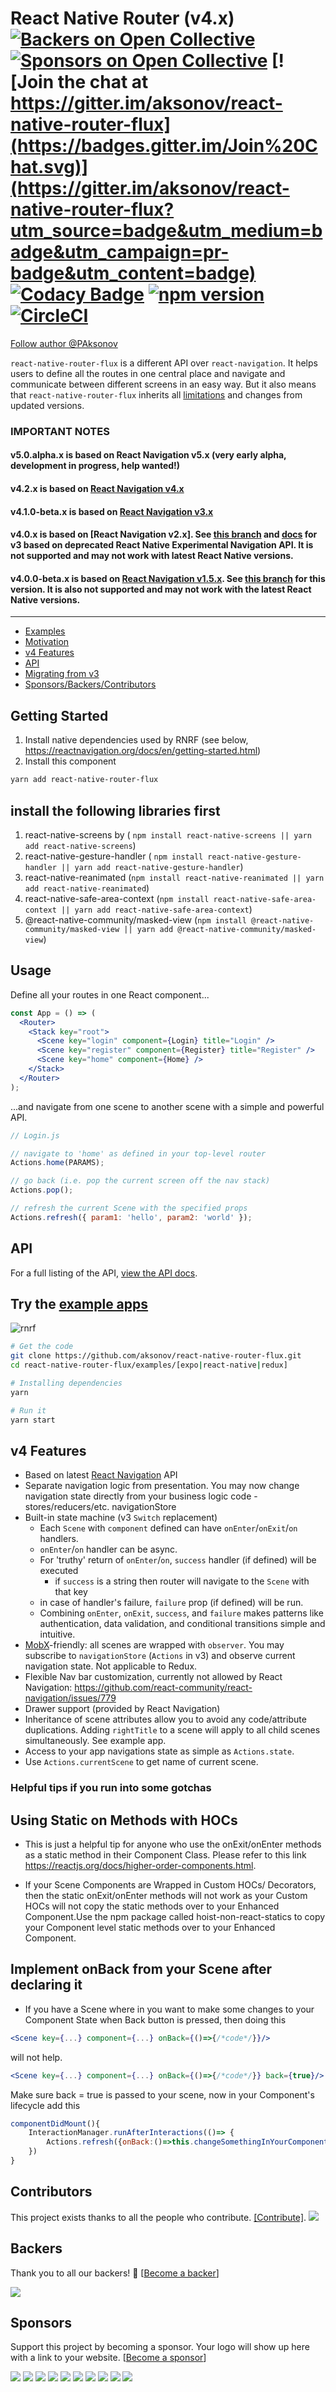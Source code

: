 # React Native Router (v4.x) [![Backers on Open Collective](https://opencollective.com/react-native-router-flux/backers/badge.svg)](#backers) [![Sponsors on Open Collective](https://opencollective.com/react-native-router-flux/sponsors/badge.svg)](#sponsors) [![Join the chat at https://gitter.im/aksonov/react-native-router-flux](https://badges.gitter.im/Join%20Chat.svg)](https://gitter.im/aksonov/react-native-router-flux?utm_source=badge&utm_medium=badge&utm_campaign=pr-badge&utm_content=badge) [![Codacy Badge](https://api.codacy.com/project/badge/grade/c6d869e2367a4fb491efc9de228c5ac6)](https://www.codacy.com/app/aksonov-github/react-native-router-flux) [![npm version](https://badge.fury.io/js/react-native-router-flux.svg)](http://badge.fury.io/js/react-native-router-flux) [![CircleCI](https://circleci.com/gh/aksonov/react-native-router-flux.svg?style=svg)](https://circleci.com/gh/aksonov/react-native-router-flux)

[Follow author @PAksonov](https://twitter.com/PAksonov)

`react-native-router-flux` is a different API over `react-navigation`. It helps users to define all the routes in one central place and navigate and communicate between different screens in an easy way. But it also means that `react-native-router-flux` inherits all [limitations](https://reactnavigation.org/docs/en/limitations.html) and changes from updated versions.

### IMPORTANT NOTES
#### v5.0.alpha.x is based on React Navigation v5.x (very early alpha, development in progress, help wanted!)

#### v4.2.x is based on [React Navigation v4.x](https://reactnavigation.org/docs/4.x/getting-started)

#### v4.1.0-beta.x is based on [React Navigation v3.x](https://reactnavigation.org/docs/en/3.x/getting-started.html)

#### v4.0.x is based on [React Navigation v2.x]. See [this branch](https://github.com/aksonov/react-native-router-flux/tree/v3) and [docs](https://github.com/aksonov/react-native-router-flux/blob/master/README3.md) for v3 based on deprecated React Native Experimental Navigation API. It is not supported and may not work with latest React Native versions.

#### v4.0.0-beta.x is based on [React Navigation v1.5.x](https://reactnavigation.org/). See [this branch](https://github.com/aksonov/react-native-router-flux/tree/v4.0.0-beta) for this version. It is also not supported and may not work with the latest React Native versions.

---

- [Examples](#try-the-example-apps)
- [Motivation](https://gist.github.com/aksonov/e2d7454421e44b1c4c72214d14053410)
- [v4 Features](#v4-features)
- [API](/docs/API.md)
- [Migrating from v3](/docs/MIGRATION.md)
- [Sponsors/Backers/Contributors](#contributors)

## Getting Started

1. Install native dependencies used by RNRF (see below, https://reactnavigation.org/docs/en/getting-started.html)
2. Install this component

```sh
yarn add react-native-router-flux
```

## install the following libraries first
1. react-native-screens by ( ``` npm install react-native-screens || yarn add react-native-screens ```)
2. react-native-gesture-handler ( ``` npm install react-native-gesture-handler || yarn add react-native-gesture-handler ```)
3. react-native-reanimated (``` npm install react-native-reanimated || yarn add react-native-reanimated ```)
4. react-native-safe-area-context (``` npm install react-native-safe-area-context || yarn add react-native-safe-area-context ```)
5. @react-native-community/masked-view (``` npm install @react-native-community/masked-view || yarn add @react-native-community/masked-view ```)



## Usage

Define all your routes in one React component...

```jsx
const App = () => (
  <Router>
    <Stack key="root">
      <Scene key="login" component={Login} title="Login" />
      <Scene key="register" component={Register} title="Register" />
      <Scene key="home" component={Home} />
    </Stack>
  </Router>
);
```

...and navigate from one scene to another scene with a simple and powerful API.

```jsx
// Login.js

// navigate to 'home' as defined in your top-level router
Actions.home(PARAMS);

// go back (i.e. pop the current screen off the nav stack)
Actions.pop();

// refresh the current Scene with the specified props
Actions.refresh({ param1: 'hello', param2: 'world' });
```

## API

For a full listing of the API, [view the API docs](https://github.com/aksonov/react-native-router-flux/blob/master/docs/API.md).

## Try the [example apps](https://github.com/aksonov/react-native-router-flux/tree/master/examples)

![rnrf](https://user-images.githubusercontent.com/3681859/27937441-ef61d932-626b-11e7-885f-1db7dc74b32e.gif)

```sh
# Get the code
git clone https://github.com/aksonov/react-native-router-flux.git
cd react-native-router-flux/examples/[expo|react-native|redux]

# Installing dependencies
yarn

# Run it
yarn start
```

## v4 Features

- Based on latest [React Navigation](https://reactnavigation.org) API
- Separate navigation logic from presentation. You may now change navigation state directly from your business logic code - stores/reducers/etc. navigationStore
- Built-in state machine (v3 `Switch` replacement)
  - Each `Scene` with `component` defined can have `onEnter`/`onExit`/`on` handlers.
  - `onEnter`/`on` handler can be async.
  - For 'truthy' return of `onEnter`/`on`, `success` handler (if defined) will be executed
    - if `success` is a string then router will navigate to the `Scene` with that key
  - in case of handler's failure, `failure` prop (if defined) will be run.
  - Combining `onEnter`, `onExit`, `success`, and `failure` makes patterns like authentication, data validation, and conditional transitions simple and intuitive.
- [MobX](https://mobx.js.org/)-friendly: all scenes are wrapped with `observer`. You may subscribe to `navigationStore` (`Actions` in v3) and observe current navigation state. Not applicable to Redux.
- Flexible Nav bar customization, currently not allowed by React Navigation:
  https://github.com/react-community/react-navigation/issues/779
- Drawer support (provided by React Navigation)
- Inheritance of scene attributes allow you to avoid any code/attribute duplications. Adding `rightTitle` to a scene will apply to all child scenes simultaneously. See example app.
- Access to your app navigations state as simple as `Actions.state`.
- Use `Actions.currentScene` to get name of current scene.

### Helpful tips if you run into some gotchas

## Using Static on Methods with HOCs

- This is just a helpful tip for anyone who use the onExit/onEnter methods as a static method in their Component Class. Please refer to this link https://reactjs.org/docs/higher-order-components.html.

- If your Scene Components are Wrapped in Custom HOCs/ Decorators, then the static onExit/onEnter methods will not work as your Custom HOCs will not copy the static methods over to your Enhanced Component.Use the npm package called hoist-non-react-statics to copy your Component level static methods over to your Enhanced Component.

## Implement onBack from your Scene after declaring it

- If you have a Scene where in you want to make some changes to your Component State when Back button is pressed, then doing this

```jsx
<Scene key={...} component={...} onBack={()=>{/*code*/}}/>
```

will not help.

```jsx
<Scene key={...} component={...} onBack={()=>{/*code*/}} back={true}/>
```

Make sure back = true is passed to your scene, now in your Component's lifecycle add this

```jsx
componentDidMount(){
    InteractionManager.runAfterInteractions(()=> {
        Actions.refresh({onBack:()=>this.changeSomethingInYourComponent()})
    })
}
```

## Contributors

This project exists thanks to all the people who contribute. [[Contribute]](CONTRIBUTING.md).
<a href="https://github.com/aksonov/react-native-router-flux/graphs/contributors"><img src="https://opencollective.com/react-native-router-flux/contributors.svg?width=890" /></a>

## Backers

Thank you to all our backers! 🙏 [[Become a backer](https://opencollective.com/react-native-router-flux#backer)]

<a href="https://opencollective.com/react-native-router-flux#backers" target="_blank"><img src="https://opencollective.com/react-native-router-flux/backers.svg?width=890"></a>

## Sponsors

Support this project by becoming a sponsor. Your logo will show up here with a link to your website. [[Become a sponsor](https://opencollective.com/react-native-router-flux#sponsor)]

<a href="https://opencollective.com/react-native-router-flux/sponsor/0/website" target="_blank"><img src="https://opencollective.com/react-native-router-flux/sponsor/0/avatar.svg"></a>
<a href="https://opencollective.com/react-native-router-flux/sponsor/1/website" target="_blank"><img src="https://opencollective.com/react-native-router-flux/sponsor/1/avatar.svg"></a>
<a href="https://opencollective.com/react-native-router-flux/sponsor/2/website" target="_blank"><img src="https://opencollective.com/react-native-router-flux/sponsor/2/avatar.svg"></a>
<a href="https://opencollective.com/react-native-router-flux/sponsor/3/website" target="_blank"><img src="https://opencollective.com/react-native-router-flux/sponsor/3/avatar.svg"></a>
<a href="https://opencollective.com/react-native-router-flux/sponsor/4/website" target="_blank"><img src="https://opencollective.com/react-native-router-flux/sponsor/4/avatar.svg"></a>
<a href="https://opencollective.com/react-native-router-flux/sponsor/5/website" target="_blank"><img src="https://opencollective.com/react-native-router-flux/sponsor/5/avatar.svg"></a>
<a href="https://opencollective.com/react-native-router-flux/sponsor/6/website" target="_blank"><img src="https://opencollective.com/react-native-router-flux/sponsor/6/avatar.svg"></a>
<a href="https://opencollective.com/react-native-router-flux/sponsor/7/website" target="_blank"><img src="https://opencollective.com/react-native-router-flux/sponsor/7/avatar.svg"></a>
<a href="https://opencollective.com/react-native-router-flux/sponsor/8/website" target="_blank"><img src="https://opencollective.com/react-native-router-flux/sponsor/8/avatar.svg"></a>
<a href="https://opencollective.com/react-native-router-flux/sponsor/9/website" target="_blank"><img src="https://opencollective.com/react-native-router-flux/sponsor/9/avatar.svg"></a>
